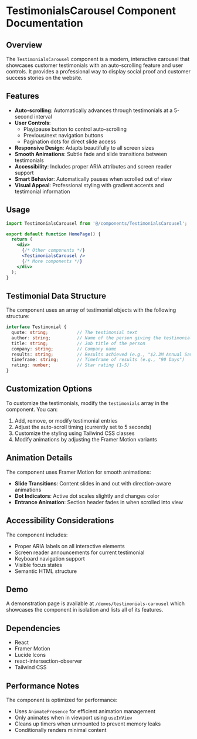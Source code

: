 # TestimonialsCarousel Component Documentation

## Overview

The `TestimonialsCarousel` component is a modern, interactive carousel that showcases customer testimonials with an auto-scrolling feature and user controls. It provides a professional way to display social proof and customer success stories on the website.

## Features

- **Auto-scrolling**: Automatically advances through testimonials at a 5-second interval
- **User Controls**: 
  - Play/pause button to control auto-scrolling
  - Previous/next navigation buttons
  - Pagination dots for direct slide access
- **Responsive Design**: Adapts beautifully to all screen sizes
- **Smooth Animations**: Subtle fade and slide transitions between testimonials
- **Accessibility**: Includes proper ARIA attributes and screen reader support
- **Smart Behavior**: Automatically pauses when scrolled out of view
- **Visual Appeal**: Professional styling with gradient accents and testimonial information

## Usage

```jsx
import TestimonialsCarousel from '@/components/TestimonialsCarousel';

export default function HomePage() {
  return (
    <div>
      {/* Other components */}
      <TestimonialsCarousel />
      {/* More components */}
    </div>
  );
}
```

## Testimonial Data Structure

The component uses an array of testimonial objects with the following structure:

```typescript
interface Testimonial {
  quote: string;           // The testimonial text
  author: string;          // Name of the person giving the testimonial
  title: string;           // Job title of the person
  company: string;         // Company name
  results: string;         // Results achieved (e.g., "$2.3M Annual Savings")
  timeframe: string;       // Timeframe of results (e.g., "90 Days")
  rating: number;          // Star rating (1-5)
}
```

## Customization Options

To customize the testimonials, modify the `testimonials` array in the component. You can:

1. Add, remove, or modify testimonial entries
2. Adjust the auto-scroll timing (currently set to 5 seconds)
3. Customize the styling using Tailwind CSS classes
4. Modify animations by adjusting the Framer Motion variants

## Animation Details

The component uses Framer Motion for smooth animations:

- **Slide Transitions**: Content slides in and out with direction-aware animations
- **Dot Indicators**: Active dot scales slightly and changes color
- **Entrance Animation**: Section header fades in when scrolled into view

## Accessibility Considerations

The component includes:

- Proper ARIA labels on all interactive elements
- Screen reader announcements for current testimonial
- Keyboard navigation support
- Visible focus states
- Semantic HTML structure

## Demo

A demonstration page is available at `/demos/testimonials-carousel` which showcases the component in isolation and lists all of its features.

## Dependencies

- React
- Framer Motion
- Lucide Icons
- react-intersection-observer
- Tailwind CSS

## Performance Notes

The component is optimized for performance:

- Uses `AnimatePresence` for efficient animation management
- Only animates when in viewport using `useInView`
- Cleans up timers when unmounted to prevent memory leaks
- Conditionally renders minimal content
